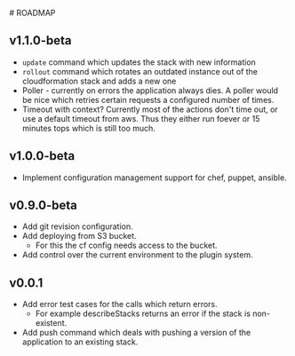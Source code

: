 # ROADMAP

## v1.1.0-beta

- `update` command which updates the stack with new information
- `rollout` command which rotates an outdated instance out of the cloudformation stack and adds a new one
- Poller - currently on errors the application always dies. A poller would be nice which retries certain requests a configured
  number of times.
- Timeout with context? Currently most of the actions don't time out, or use a default timeout from aws. Thus they either run
  foever or 15 minutes tops which is still too much.

## v1.0.0-beta

- Implement configuration management support for chef, puppet, ansible.

## v0.9.0-beta

- Add git revision configuration.
- Add deploying from S3 bucket.
    - For this the cf config needs access to the bucket.
- Add control over the current environment to the plugin system.

## v0.0.1

- Add error test cases for the calls which return errors.
    - For example describeStacks returns an error if the stack is non-existent.
- Add push command which deals with pushing a version of the application to an
existing stack.
